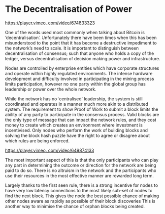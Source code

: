 # The Decentralisation of Power

[https://player.vimeo. com/video/674833323](https://player.vimeo.com/video/674833323)

One of the words used most commonly when talking about Bitcoin is ‘decentralisation’. Unfortunately there have been times when this has been misunderstood to the point that it has become a destructive impediment to the network’s need to scale. It is important to distinguish between decentralisation of consensus; such that anyone who holds a copy of the ledger, versus decentralisation of decision making power and infrastructure.

Nodes are controlled by enterprise entities which have corporate structures and operate within highly regulated environments. The intense hardware development and difficulty involved in participating in the mining process limits participation, however no one party within the global group has leadership or power over the whole network.

While the network has no ‘centralised’ leadership, the system is still coordinated and operates in a manner much more akin to a distributed system. The requirement to show Proof of Work to submit a block limits the ability of any party to participate in the consensus process. Valid blocks are the only type of message that can impact the network rules, and they cost money to create which creates an environment where investment is incentivised. Only nodes who perform the work of building blocks and solving the block hash puzzle have the right to agree or disagree about which rules are being enforced.

[https://player.vimeo. com/video/649874133](https://player.vimeo.com/video/649874133?h=b689113b70\&badge=0\&autopause=0\&player_id=0\&app_id=58479\&loop=1\&autoplay=1\&muted=1)

The most important aspect of this is that the only participants who can play any part in determining the outcome or direction for the network are being paid to do so. There is no altruism in the network and the participants who use their resources in the most effective manner are rewarded long term.

Largely thanks to the first seen rule, there is a strong incentive for nodes to have very low latency connections to the most likely sub-set of nodes to find the next block. This gives the node the best possible chance of making other nodes aware as rapidly as possible of their block discoveries This is another way to minimise the chance of orphan blocks being created.
